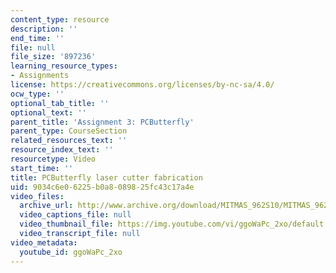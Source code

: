 ```yaml
---
content_type: resource
description: ''
end_time: ''
file: null
file_size: '897236'
learning_resource_types:
- Assignments
license: https://creativecommons.org/licenses/by-nc-sa/4.0/
ocw_type: ''
optional_tab_title: ''
optional_text: ''
parent_title: 'Assignment 3: PCButterfly'
parent_type: CourseSection
related_resources_text: ''
resource_index_text: ''
resourcetype: Video
start_time: ''
title: PCButterfly laser cutter fabrication
uid: 9034c6e0-6225-b0a8-0898-25fc43c17a4e
video_files:
  archive_url: http://www.archive.org/download/MITMAS_962S10/MITMAS_962S10assn3_pcbutterfly_vid1_300k.mp4
  video_captions_file: null
  video_thumbnail_file: https://img.youtube.com/vi/ggoWaPc_2xo/default.jpg
  video_transcript_file: null
video_metadata:
  youtube_id: ggoWaPc_2xo
---
```

